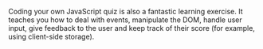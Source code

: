 Coding your own JavaScript quiz is also a fantastic learning exercise. It teaches you how to deal with events, manipulate the DOM, handle user input, give feedback to the user and keep track of their score (for example, using client-side storage). 